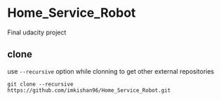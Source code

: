 # Home_Service_Robot
Final udacity project


## clone
use `--recursive` option while clonning to get other external repositories
```
git clone --recursive https://github.com/imkishan96/Home_Service_Robot.git

```
